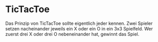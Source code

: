 # TicTacToe

Das Prinzip von TicTacToe sollte eigentlich jeder kennen. Zwei Spieler setzen nacheinander jeweils ein X oder ein O in ein 3x3 Spielfeld.
Wer zuerst drei X oder drei O nebeneinander hat, gewinnt das Spiel. 

